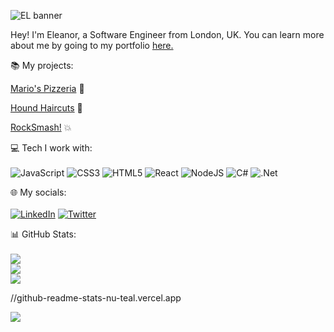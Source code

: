 ![EL banner](https://user-images.githubusercontent.com/90465357/198888485-21c1056a-9d13-4097-9e8b-f591a81e0d16.png)

Hey! I'm Eleanor, a Software Engineer from London, UK. You can learn more about me by going to my portfolio <a href="https://eleanorlatus.netlify.app">here.</a>


:books: My projects:<br>

<a href="https://mariospizzeria.netlify.app">Mario's Pizzeria</a> :pizza:

<a href="https://houndhaircuts.netlify.app">Hound Haircuts</a> :dog:

<a href="https://rocksmash.netlify.app">RockSmash!</a> :boom:



<!-- | Attempt | Mario's Pizzeria    | Hound Haircuts  |
| :---:   | :---: | :---: |
| Seconds | <img width="298" alt="marios" src="https://user-images.githubusercontent.com/90465357/198889083-0fc8f991-e735-4978-9759-6f536a414411.png">  | <img width="298" alt="hound" src="https://user-images.githubusercontent.com/90465357/198889081-45316b05-19bf-4ab1-a1ec-d2773c1326cb.png">   | -->


💻 Tech I work with:<br><br>
 ![JavaScript](https://img.shields.io/badge/javascript-%23323330.svg?style=flat&logo=javascript&logoColor=%23F7DF1E) ![CSS3](https://img.shields.io/badge/css3-%231572B6.svg?style=flat&logo=css3&logoColor=white) ![HTML5](https://img.shields.io/badge/html5-%23E34F26.svg?style=flat&logo=html5&logoColor=white) ![React](https://img.shields.io/badge/react-%2320232a.svg?style=flat&logo=react&logoColor=%2361DAFB) ![NodeJS](https://img.shields.io/badge/node.js-6DA55F?style=flat&logo=node.js&logoColor=white) ![C#](https://img.shields.io/badge/c%23-%23239120.svg?style=flat&logo=c-sharp&logoColor=white) ![.Net](https://img.shields.io/badge/.NET-5C2D91?style=flat&logo=.net&logoColor=white)

🌐 My socials:<br><br>
[![LinkedIn](https://img.shields.io/badge/LinkedIn-%230077B5.svg?logo=linkedin&logoColor=white)](https://linkedin.com/in/eleanorlatus) [![Twitter](https://img.shields.io/badge/Twitter-%231DA1F2.svg?logo=Twitter&logoColor=white)](https://twitter.com/eleanorlatus) 

📊 GitHub Stats:<br><br>
![](https://github-readme-stats-nu-teal.vercel.app/api?username=eleanorlatus&theme=buefy&hide_border=true&include_all_commits=false&count_private=false)<br/>
![](https://github-readme-streak-stats.herokuapp.com/?user=eleanorlatus&theme=buefy&hide_border=true)<br/>
![](https://github-readme-stats.vercel.app/api/top-langs/?username=eleanorlatus&theme=buefy&hide_border=true&include_all_commits=false&count_private=false&layout=compact)

//github-readme-stats-nu-teal.vercel.app

[![](https://visitcount.itsvg.in/api?id=eleanorlatus&icon=0&color=10)](https://visitcount.itsvg.in)

<!-- Proudly created with GPRM ( https://gprm.itsvg.in ) -->
